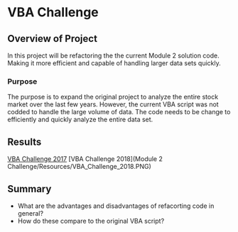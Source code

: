 # VBA Challenge

## Overview of Project
In this project will be refactoring the the current Module 2 solution code. Making it more efficient and capable of handling larger data sets quickly.

### Purpose
The purpose is to expand the original project to analyze the entire stock market over the last few years. However, the current VBA script was not codded to handle the large volume of data. The code needs to be change to efficiently and quickly analyze the entire data set.
## Results
[VBA Challenge 2017](https://github.com/imaldonado117/Challenges/blob/main/Module%202%20Challenge/Resources/VBA_Challenge_2017.PNG)
[VBA Challenge 2018](Module 2 Challenge/Resources/VBA_Challenge_2018.PNG)
## Summary
- What are the advantages and disadvantages of refacorting code in general?
- How do these compare to the original VBA script?
